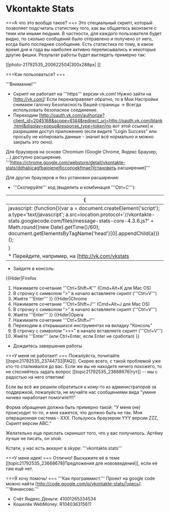 Vkontakte Stats
=======

===А что это вообще такое? ===
Это специальный скрипт, который позволяет подсчитать статистику того, как вы общаетесь вконтакте с теми или иными людьми. В частности, для каждого пользователя будет видно, по сколько сообщений было отправлено и получено от него, когда было последнее сообщение. Есть статистика по тому, в какое время дня и года вы наиболее активно переписывались и некоторые другие фишки. Результат работы будет выглядеть примерно так: 

[[photo-21792535_200622504|300x288px| ]] 

===Как пользоваться? ===

'''Внимание!'''

* Скрипт не работает на '''https''' версии vk.com! Нужно зайти на [http://vk.com]! Если перенаправляет обратно, то в Мои Настройки снимаем галочку Безопасность Вашей страницы -> Всегда использовать безопасное соединение.
* Переходим [http://oauth.vk.com/authorize?client_id=2045168&scope=6144&redirect_uri=http://oauth.vk.com/blank.html&display=popup&response_type=token|по вот этой ссылке] и разрешаем доступ приложению (если видите "Login Success" или просьбу не копировать данные - значит всё нормально и можно закрыть это окно). 

Для браузеров на основе Chromium (Google Chrome, Яндекс Браузер, ...) доступно расширение. '''[https://chrome.google.com/webstore/detail/vkontakte-stats/ddhabjcagfbajoienelficconoekfmae|Установить расширение]'''

Для других браузеров и без установки расширения:

* '''Скопируйте''' код (выделить и комбинация '''Ctrl+C'''): 

{|
|-
|javascript: (function(){var a = document.createElement('script'); a.type='text/javascript'; a.src=location.protocol+'//vkontakte-stats.googlecode.com/files/message-stats-core-4.3.6.js?' + Math.round((new Date).getTime()/60); document.getElementsByTagName('head')[0].appendChild(a)})();
|} 
* Перейдите, например, на [http://vk.com/vkstats|страницу группы] 

* Зайдите в консоль:

{{Hider|Firefox
1) Нажимаете сочетание '''Ctrl+Shift+K''' (Cmd+Alt+K для Mac OS)
2) В строчку с символом ">" в начало вставляете скрипт ('''Ctrl+V''')
3) Жмёте '''Enter'''
}}
{{Hider|Chrome
1) Нажимаете сочетание '''Ctrl+Shift+J''' (Cmd+Alt+J для Mac OS)
2) В строчку с символом ">" в начало вставляете скрипт ('''Ctrl+V''')
3) Жмёте '''Enter'''
}}
{{Hider|Opera
1) Нажимаете сочетание '''Ctrl+Shift+I'''
2) Переходим в открыышихся инструментах  на вкладку "Консоль"
3) В строчку с символом ">>>" в начало вставляете скрипт ('''Ctrl+V''')
4) Жмёте '''Enter''' (или Ctrl+Enter, если Enter не сработал)
}}

* Дождитесь завершения работы  

===У меня не работает! ===
Пожалуйста, почитайте [[topic21792535_23744733|FAQ]]. Скорее всего, с такой проблемой уже кто-то сталкивался до вас. Если же вы не находите ничего похожего, то не стесняйтесь задать вопрос [[topic21792535_23668676|тут]] -- мы с радостью на него ответим! 

Если вы всё же решили обратиться к кому-то из администраторов за поддержкой, пожалуйста, не мучайте нас сообщениями вида "уминя ничево ниработает помогите!!!!" 

Форма обращения должна быть примерно такой: "У меня (не) происходит то-то, и мне кажется, что должно быть не так. Моя операционная система - ХХХ. Пользуюсь браузером YYY версии ZZZ, Скрипт версии ABC." 

Желательно еще прислать скриншот того, что у вас получилось. 
Артёму лучше не писать, он злой. 

Кстати, у нас есть аккаунт в skype: '''vkontakte.stats''' 

===У меня идея! ===
Отлично! Выскажите её в теме [[topic21792535_23668678|Предложения для нововведений]], если её там ещё нет. 

===Я хочу помочь! ===
'''Как программист.''' Проект на google code можно найти [http://code.google.com/p/vkontakte-stats/|здесь].
'''Финансово.'''
* Счёт Яндекс.Деньги: 41001265334534
* Кошелёк WebMoney: R104036315611
